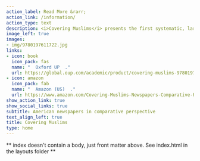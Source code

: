 ```yaml
---
action_label: Read More &rarr;
action_link: /information/
action_type: text
description: <i>Covering Muslims</i> presents the first systematic, large-scale analysis of American newspaper coverage of Muslims. By comparing it over time with reporting on other groups and issues as well as coverage of the subject in other countries, we demonstrate conclusively how negative American newspapers have been in their treatment of Muslims across the two-decade period between 1996 and 2016, both in an absolute sense and compared to a range of other groups. The same pattern holds in other countries, such as Australia, Canada, and the UK. While 9/11 did not make coverage more negative in the long run, it did dramatically increase the prevalence of references to terrorism and extremism.
image_left: true
images:
- img/9780197611722.jpg
links:
- icon: book
  icon_pack: fas
  name: "  Oxford UP  ."
  url: https://global.oup.com/academic/product/covering-muslims-9780197611722?cc=nl&lang=en&
- icon: amazon
  icon_pack: fab
  name: "  Amazon (US)  ."
  url: https://www.amazon.com/Covering-Muslims-Newspapers-Comparative-Perspective/dp/0197611729/
show_action_link: true
show_social_links: true
subtitle: American newspapers in comparative perspective
text_align_left: true
title: Covering Muslims
type: home
---
```


** index doesn't contain a body, just front matter above.
See index.html in the layouts folder **
